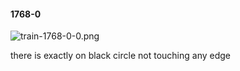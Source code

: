 #### 1768-0
![train-1768-0-0.png](https://github.com/lil-lab/nlvr/raw/master/nlvr/train/images/23/train-1768-0-0.png "train-1768-0-0.png")

there is exactly on black circle not touching any edge